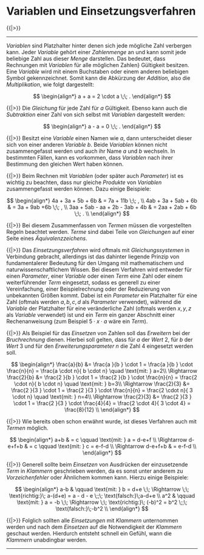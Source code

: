 <!--
version:  0.0.1
language: de
narrator: Deutsch Female

@style
main > *:not(:last-child) {
  margin-bottom: 3rem;
}

input {
    text-align: center;
}

.flex-container {
    display: flex;
    flex-wrap: wrap;
    align-items: stretch;
    gap: 20px;
}

.flex-child {
    flex: 1;
    min-width: 350px;
    margin-right: 20px;
}

@media (max-width: 400px) {
    .flex-child {
        flex: 100%;
        margin-right: 0;
    }
}
@end

formula: \carry   \textcolor{red}{\scriptsize #1}
formula: \digit   \rlap{\carry{#1}}\phantom{#2}#2
formula: \permil  \text{‰}

import: https://raw.githubusercontent.com/LiaTemplates/Tikz-Jax/main/README.md

script: https://cdn.jsdelivr.net/gh/LiaTemplates/Tikz-Jax@main/dist/index.js


tags: Erklärung, Einsetzungsverfahren, Variable

comment: In diesem Abschnitt werden Variablen und wie man in diese einsetzt ausführlich erklärt.

author: Martin Lommatzsch

-->


# Variablen und Einsetzungsverfahren




{{|>}}
*********************




*Variablen* sind Platzhalter hinter denen sich jede mögliche Zahl verbergen kann. Jeder *Variable* gehört einer *Zahlenmenge* an und kann somit jede beliebige Zahl aus dieser *Menge* darstellen. Das bedeutet, dass Rechnungen mit *Variablen* für alle möglichen Zahlen} Gültigkeit besitzen. Eine *Variable* wird mit einem Buchstaben oder einem anderen beliebigen Symbol gekennzeichnet. Somit kann die Abkürzung der *Addition*, also die *Multiplikation*, wie folgt dargestellt:


$$
\begin{align*}
a + a = 2 \cdot a \;\; .
\end{align*}
$$

{{|>}} Die *Gleichung* für jede Zahl für $a$ Gültigkeit. Ebenso kann auch die *Subtraktion* einer Zahl von sich selbst mit *Variablen* dargestellt werden: 



$$
\begin{align*}
a - a = 0 \;\; .
\end{align*}
$$

{{|>}} Besitzt eine *Variable* einen Namen wie $a$, dann unterscheidet dieser sich von einer anderen *Variable* $b$. Beide *Variablen* können nicht zusammengefasst werden und auch ihr Name $a$ und $b$ wechseln. In bestimmten Fällen, kann es vorkommen, dass *Variablen* nach ihrer Bestimmung den gleichen Wert haben können. 

{{|>}} 
Beim Rechnen mit *Variablen* (oder später auch *Parameter*) ist es wichtig zu beachten, dass nur gleiche *Produkte* von *Variablen* zusammengefasst werden können. Dazu einige Beispiele:



$$
\begin{align*}
4a + 3a + 5b + 6b & = 7a + 11b \;\; , \\
4ab + 3a + 5ab + 6b & = 3a + 9ab +6b \;\; , \\
3aa + 5ab - aa + 2b - 3ab + 4b & = 2aa + 2ab + 6b \;\; . \\ 
\end{align*}
$$


{{|>}} Bei diesem Zusammenfassen von *Termen* müssen die vorgestellten Regeln beachtet werden. *Terme* sind dabei Teile von *Gleichungen* auf einer Seite eines *Äquivalenzzeichens*. 




{{|>}} Das *Einsetzungsverfahren* wird oftmals mit *Gleichungssystemen* in Verbindung gebracht, allerdings ist das dahinter liegende Prinzip von fundamentalerer Bedeutung für den Umgang mit mathematischem und naturwissenschaftlichem Wissen. Bei diesem Verfahren wird entweder für einen *Parameter*, einer *Variable* oder einen *Term*  eine Zahl oder einem weiterführender *Term* eingesetzt, sodass es generell zu einer Vereinfachung, einer Beispielrechnung oder der Reduzierung von unbekannten Größen kommt. Dabei ist ein *Parameter* ein Platzhalter für eine Zahl (oftmals werden $a,b,c,d$ als *Parameter* verwendet), während die *Variable* der Platzhalter für eine veränderliche Zahl (oftmals werden $x,y,z$ als *Variable* verwendet) ist und ein *Term* ein ganzer Abschnitt einer Rechenanweisung (zum Beispiel $5\cdot x \cdot a$ wäre ein *Term*).


{{|>}} Als Beispiel für das *Einsetzen* von Zahlen soll das *Erweitern* bei der *Bruchrechnung* dienen. Hierbei soll gelten, dass für $a$ der *Wert* $2$, für $b$ der *Wert* 3 und für den *Erweiterungsparameter* $n$ die Zahl $4$ eingesetzt werden soll.



$$
\begin{align*}
\frac{a}{b}  &= \frac{a  }{b  } \cdot 1 = \frac{a  }{b  }  \cdot \frac{n}{n} = \frac{a \cdot n}{ b  \cdot n} \quad \text{mit: } a=2\\
\Rightarrow \frac{2}{b}  &= \frac{2  }{b  } \cdot 1 = \frac{2  }{b  }  \cdot \frac{n}{n} = \frac{2 \cdot n}{ b  \cdot n} \quad \text{mit: } b=3\\
\Rightarrow \frac{2}{3}  &= \frac{2  }{3  } \cdot 1 = \frac{2  }{3  }  \cdot \frac{n}{n} = \frac{2 \cdot n}{ 3  \cdot n} \quad \text{mit: } n=4\\
\Rightarrow \frac{2}{3}  &= \frac{2  }{3  } \cdot 1 = \frac{2  }{3  }  \cdot \frac{4}{4} = \frac{2 \cdot 4}{ 3  \cdot 4} = \frac{8}{12} \\
\end{align*}
$$

{{|>}} Wie bereits oben schon erwähnt wurde, ist dieses Verfahren auch mit *Termen* möglich.


$$
\begin{align*}
a+b & = c \qquad \text{mit: } a = d-e+f \\
\Rightarrow d-e+f+b & = c \qquad \text{mit: } c = e-f-d \\
\Rightarrow d-e+f+b & = e-f-d   \\
\end{align*}
$$

{{|>}} Generell sollte beim *Einsetzen* von Ausdrücken der einzusetzende *Term* in *Klammern* geschrieben werden, da es sonst unter anderem zu *Vorzeichenfehler* oder Ähnlichem kommen kann. Hierzu einige Beispiele:



$$
\begin{align*}
a-b &  \qquad \text{mit: } b = d+e \;\; \Rightarrow \;\; \text{richtig:}\;  a-(d+e) = a - d - e  \;;\; \text{falsch:}\;a-d+e   \\ 
a^2 &  \qquad \text{mit: } a = -b \;\; \Rightarrow \;\; \text{richtig:}\;  (-b)^2 = b^2 \;;\; \text{falsch:}\;-b^2   \\ 
\end{align*}
$$

{{|>}} Folglich sollten alle *Einsetzungen* mit *Klammern* unternommen werden und nach dem *Einsetzen* auf die Notwendigkeit der *Klammern* geschaut werden. Hierdurch entsteht schnell ein Gefühl, wann die *Klammern* unabdingbar werden.





*********************


